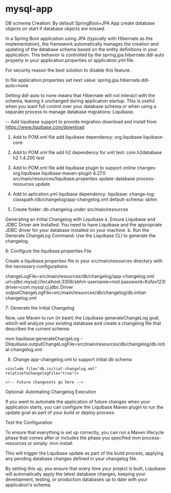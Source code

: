 # mysql-app



DB scmema Creation: By default SpringBoot+JPA App create database objects on start if database objects are missed.

In a Spring Boot application using JPA (typically with Hibernate as the implementation), 
the framework automatically manages the creation and updating of the database schema based on the entity definitions in your application. 
This behavior is controlled by the spring.jpa.hibernate.ddl-auto property in your application.properties or application.yml file.

For security reason the best solution to disable this feature.

In file application.properties set next value:
spring.jpa.hibernate.ddl-auto=none

Setting ddl-auto to none means that Hibernate will not interact with the schema, leaving it unchanged during application startup. 
This is useful when you want full control over your database schema or when using a separate process to manage database migrations: Liquibase.

-- Add liquibase support to provide migration
download and install from https://www.liquibase.com/download


1. Add to POM.xml file add liquibase dependency:
		<dependency>
			<groupId>org.liquibase</groupId>
			<artifactId>liquibase-core</artifactId>
		</dependency>
2. Add to POM.xml file add h2 dependency for unit test:
		<!-- H2 Database Engine -->
		<dependency>
			<groupId>com.h2database</groupId>
			<artifactId>h2</artifactId>
			<version>1.4.200</version> <!-- Use the latest version available -->
			<scope>test</scope> <!-- This makes the dependency available only for the test compilation and execution phases -->
		</dependency>		
3. Add to POM.xml file add liquibase plugin to support online changes:
			<plugin>
				<groupId>org.liquibase</groupId>
				<artifactId>liquibase-maven-plugin</artifactId>
				<version>4.27.0</version>  <!-- Ensure you use the latest or required version -->
				<configuration>
					<propertyFile>src/main/resources/liquibase.properties</propertyFile>
				</configuration>
				<executions>
					<execution>
						<id>update-database</id>
						<phase>process-resources</phase>
						<goals>
							<goal>update</goal>
						</goals>
					</execution>
				</executions>
			</plugin>

4. Add to aplication.yml liquibase dependency:
    liquibase:
        change-log: classpath:/db/changelog/app-changelog.xml
        default-schema: sbhm
5. Create folder: db.changelog under src/main/resources

Generating an Initial Changelog with Liquibase 
	a. Ensure Liquibase and JDBC Driver are Installed: You need to have Liquibase and the appropriate JDBC driver for your database installed on your machine.
	b. Run the Generate ChangeLog Command: Use the Liquibase CLI to generate the changelog.

6: Configure the liquibase.properties File

Create a liquibase.properties file in your src/main/resources directory with the necessary configurations:

changeLogFile=src/main/resources/db/changelog/app-changelog.xml
url=jdbc:mysql://localhost:3306/sbhm
username=root
password=Kofax123!
driver=com.mysql.cj.jdbc.Driver
outputChangeLogFile=src/main/resources/db/changelog/db.initial-changelog.xml

7: Generate the Initial Changelog

Now, use Maven to run (in bash) the Liquibase generateChangeLog goal, which will analyze your existing database and create a changelog file that describes the current schema:

mvn liquibase:generateChangeLog -Dliquibase.outputChangeLogFile=src/main/resources/db/changelog/db.initial-changelog.xml

8. Change app-changelog.xml to support initial db schema

<!-- db.changelog-master.xml -->
<databaseChangeLog
    xmlns="http://www.liquibase.org/xml/ns/dbchangelog"
    xmlns:xsi="http://www.w3.org/2001/XMLSchema-instance"
    xsi:schemaLocation="http://www.liquibase.org/xml/ns/dbchangelog
        http://www.liquibase.org/xml/ns/dbchangelog/dbchangelog-3.8.xsd">
    
    <include file="db.initial-changelog.xml" relativeToChangelogFile="true"/>

    <!-- Future changesets go here -->
</databaseChangeLog>



Optional: Automating Changelog Execution

If you want to automate the application of future changes when your application starts, 
you can configure the Liquibase Maven plugin to run the update goal as part of your build or deploy process:





Test the Configuration

To ensure that everything is set up correctly, you can run a Maven lifecycle phase that comes after or includes the phase you specified
mvn process-resources
or simply:
mvn install

This will trigger the Liquibase update as part of the build process, applying any pending database changes defined in your changelog file.

By setting this up, you ensure that every time your project is built, 
Liquibase will automatically apply the latest database changes, keeping your development, testing,
 or production databases up to date with your application's schema.

